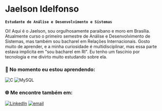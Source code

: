 # Jaelson Idelfonso 

**`Estudante de Análise e Desenvolvimento e Sistemas`**

Oi! Aqui é o Jaelson, sou orgulhosamente paraibano e moro em Brasília. Atualmente curso o primeiro semestre de Análise e Desenvolvimento de Sistemas, mas também sou bacharel em Relações Internacionais. Gosto muito de aprender, e a minha curiosidade é multidisciplinar, mas essa parte estava implícita em "sou bacharel em RI". Eu tenho um fascínio por tecnologia e me divirto muito estudando sobre ela.

### 🌱 No momento eu estou aprendendo:
![C](https://img.shields.io/badge/c-%2300599C.svg?style=for-the-badge&logo=c&logoColor=white) ![MySQL](https://img.shields.io/badge/mysql-4479A1.svg?style=for-the-badge&logo=mysql&logoColor=white)

### 🌐 Me encontre também em:
[![LinkedIn](https://img.shields.io/badge/LinkedIn-%230077B5.svg?logo=linkedin&logoColor=white)](https://www.linkedin.com/in/jaelson-idelfonso/) [![email](https://img.shields.io/badge/Email-D14836?logo=gmail&logoColor=white)](mailto:jaelso.ais@gmail.com) 

<!-- Proudly created with GPRM ( https://gprm.itsvg.in ) -->

